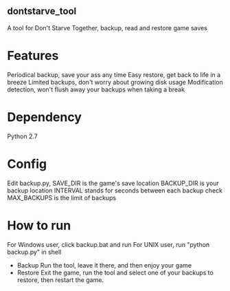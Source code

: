 ## dontstarve_tool
A tool for Don't Starve Together, backup, read and restore game saves
# Features
Periodical backup, save your ass any time
Easy restore, get back to life in a breeze
Limited backups, don't worry about growing disk usage
Modification detection, won't flush away your backups when taking a break

# Dependency
Python 2.7
# Config
Edit backup.py,
SAVE_DIR is the game's save location
BACKUP_DIR is your backup location
INTERVAL stands for seconds between each backup check
MAX_BACKUPS is the limit of backups
# How to run
For Windows user, click backup.bat and run
For UNIX user, run "python backup.py" in shell
- Backup
Run the tool, leave it there, and then enjoy your game
- Restore
Exit the game, run the tool and select one of your backups to restore,
then restart the game.
